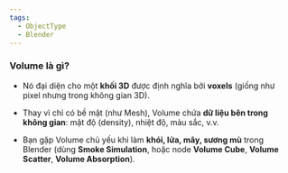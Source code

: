 ```yaml
---
tags:
  - ObjectType
  - Blender
---
```

### Volume là gì?

- Nó đại diện cho một **khối 3D** được định nghĩa bởi **voxels** (giống như pixel nhưng trong không gian 3D).
    
- Thay vì chỉ có bề mặt (như Mesh), Volume chứa **dữ liệu bên trong không gian**: mật độ (density), nhiệt độ, màu sắc, v.v.
    
- Bạn gặp Volume chủ yếu khi làm **khói, lửa, mây, sương mù** trong Blender (dùng **Smoke Simulation**, hoặc node **Volume Cube**, **Volume Scatter**, **Volume Absorption**).